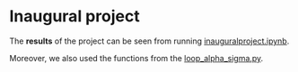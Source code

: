 # Inaugural project

The **results** of the project can be seen from running [inauguralproject.ipynb](inauguralproject.ipynb).

Moreover, we also used the functions from the [loop_alpha_sigma.py](loop_alpha_sigma.py).

